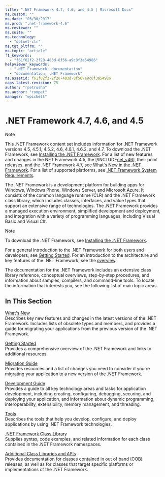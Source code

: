 ```yaml
---
title: ".NET Framework 4.7, 4.6, and 4.5 | Microsoft Docs"
ms.custom: ""
ms.date: "03/30/2017"
ms.prod: ".net-framework-4.6"
ms.reviewer: ""
ms.suite: ""
ms.technology: 
  - "dotnet-clr"
ms.tgt_pltfrm: ""
ms.topic: "article"
f1_keywords: 
  - "f61f02f2-2f20-483d-8f56-a9c8f3a54986"
helpviewer_keywords: 
  - ".NET Framework, documentation"
  - "documentation, .NET Framework"
ms.assetid: f61f02f2-2f20-483d-8f56-a9c8f3a54986
caps.latest.revision: 75
author: "rpetrusha"
ms.author: "ronpet"
manager: "wpickett"
---
```

# .NET Framework 4.7, 4.6, and 4.5
> [!NOTE]
>  This .NET Framework content set includes information for .NET Framework versions 4.5, 4.5.1, 4.5.2, 4.6, 4.6.1, 4.6.2, and 4.7. To download the .NET Framework, see [Installing the .NET Framework](../../docs/framework/getting-started/install-the-net-framework.md). For a list of new features and changes in the NET Framework 4.5, the [!INCLUDE[net_v46](../../includes/net-v46-md.md)], their point releases, and the .NET Framework 4.7, see [What's New in the .NET Framework](../../docs/framework/whats-new/whats-new.md). For a list of supported platforms, see [.NET Framework System Requirements](../../docs/framework/getting-started/system-requirements.md).  
  
 The .NET Framework is a development platform for building apps for Windows, Windows Phone, Windows Server, and Microsoft Azure. It consists of the common language runtime (CLR) and the .NET Framework class library, which includes classes, interfaces, and value types that support an extensive range of technologies. The .NET Framework provides a managed execution environment, simplified development and deployment, and integration with a variety of programming languages, including Visual Basic and Visual C#.  
  
> [!NOTE]
>  To download the .NET Framework, see [Installing the .NET Framework](../../docs/framework/getting-started/install-the-net-framework.md).  
  
 For a general introduction to the .NET Framework for both users and developers, see [Getting Started](../../docs/framework/getting-started/index.md). For an introduction to the architecture and key features of the .NET Framework, see the [overview](../../docs/framework/getting-started/overview.md).  
  
 The documentation for the .NET Framework includes an extensive class library reference, conceptual overviews, step-by-step procedures, and information about samples, compilers, and command-line tools. To locate the information that interests you, see the following list of main topic areas.  
  
## In This Section  
 [What's New](../../docs/framework/whats-new/whats-new.md)  
 Describes key new features and changes in the latest versions of the .NET Framework. Includes lists of obsolete types and members, and provides a guide for migrating your applications from the previous version of the .NET Framework.  
  
 [Getting Started](../../docs/framework/getting-started/index.md)  
 Provides a comprehensive overview of the .NET Framework and links to additional resources.  
  
 [Migration Guide](../../docs/framework/migration-guide/migration-guide-to-the-net-framework-4-6-and-4-5.md)  
 Provides resources and a list of changes you need to consider  if you're migrating your application to a new version of the .NET Framework.  
  
 [Development Guide](../../docs/framework/development-guide.md)  
 Provides a guide to all key technology areas and tasks for application development, including creating, configuring, debugging, securing, and deploying your application, and information about dynamic programming, interoperability, extensibility, memory management, and threading.  
  
 [Tools](../../docs/framework/tools/index.md)  
 Describes the tools that help you develop, configure, and deploy applications by using .NET Framework technologies.  
  
 [.NET Framework Class Library](../Topic/.NET%20Framework%20Class%20Library.md)  
 Supplies syntax, code examples, and related information for each class contained in the .NET Framework namespaces.  
  
 [Additional Class Libraries and APIs](../../docs/framework/additional-apis/index.md)  
 Provides documentation for classes contained in out of band (OOB) releases, as well as for classes that target specific platforms or implementations of the .NET Framework.